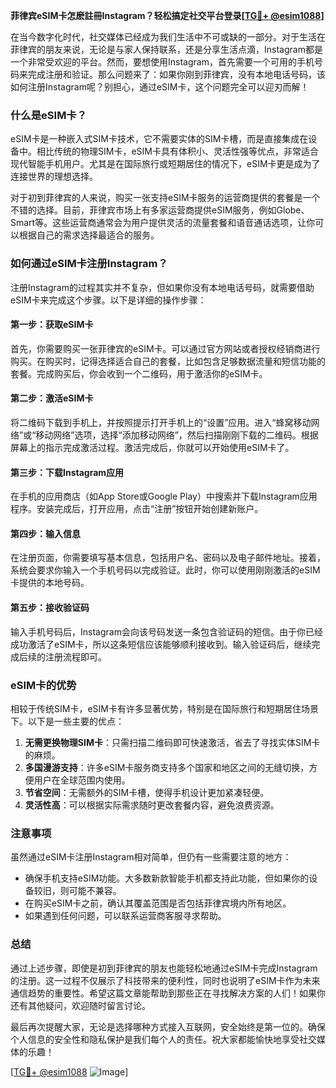 **菲律宾eSIM卡怎麽註冊Instagram？轻松搞定社交平台登录[[TG💪+ @esim1088](https://t.me/s/esim1088)]**

在当今数字化时代，社交媒体已经成为我们生活中不可或缺的一部分。对于生活在菲律宾的朋友来说，无论是与家人保持联系，还是分享生活点滴，Instagram都是一个非常受欢迎的平台。然而，要想使用Instagram，首先需要一个可用的手机号码来完成注册和验证。那么问题来了：如果你刚到菲律宾，没有本地电话号码，该如何注册Instagram呢？别担心，通过eSIM卡，这个问题完全可以迎刃而解！

### 什么是eSIM卡？

eSIM卡是一种嵌入式SIM卡技术，它不需要实体的SIM卡槽，而是直接集成在设备中。相比传统的物理SIM卡，eSIM卡具有体积小、灵活性强等优点，非常适合现代智能手机用户。尤其是在国际旅行或短期居住的情况下，eSIM卡更是成为了连接世界的理想选择。

对于初到菲律宾的人来说，购买一张支持eSIM卡服务的运营商提供的套餐是一个不错的选择。目前，菲律宾市场上有多家运营商提供eSIM服务，例如Globe、Smart等。这些运营商通常会为用户提供灵活的流量套餐和语音通话选项，让你可以根据自己的需求选择最适合的服务。

### 如何通过eSIM卡注册Instagram？

注册Instagram的过程其实并不复杂，但如果你没有本地电话号码，就需要借助eSIM卡来完成这个步骤。以下是详细的操作步骤：

#### 第一步：获取eSIM卡

首先，你需要购买一张菲律宾的eSIM卡。可以通过官方网站或者授权经销商进行购买。在购买时，记得选择适合自己的套餐，比如包含足够数据流量和短信功能的套餐。完成购买后，你会收到一个二维码，用于激活你的eSIM卡。

#### 第二步：激活eSIM卡

将二维码下载到手机上，并按照提示打开手机上的“设置”应用。进入“蜂窝移动网络”或“移动网络”选项，选择“添加移动网络”，然后扫描刚刚下载的二维码。根据屏幕上的指示完成激活过程。激活完成后，你就可以开始使用eSIM卡了。

#### 第三步：下载Instagram应用

在手机的应用商店（如App Store或Google Play）中搜索并下载Instagram应用程序。安装完成后，打开应用，点击“注册”按钮开始创建新账户。

#### 第四步：输入信息

在注册页面，你需要填写基本信息，包括用户名、密码以及电子邮件地址。接着，系统会要求你输入一个手机号码以完成验证。此时，你可以使用刚刚激活的eSIM卡提供的本地号码。

#### 第五步：接收验证码

输入手机号码后，Instagram会向该号码发送一条包含验证码的短信。由于你已经成功激活了eSIM卡，所以这条短信应该能够顺利接收到。输入验证码后，继续完成后续的注册流程即可。

### eSIM卡的优势

相较于传统SIM卡，eSIM卡有许多显著优势，特别是在国际旅行和短期居住场景下。以下是一些主要的优点：

1. **无需更换物理SIM卡**：只需扫描二维码即可快速激活，省去了寻找实体SIM卡的麻烦。
2. **多国漫游支持**：许多eSIM卡服务商支持多个国家和地区之间的无缝切换，方便用户在全球范围内使用。
3. **节省空间**：无需额外的SIM卡槽，使得手机设计更加紧凑轻便。
4. **灵活性高**：可以根据实际需求随时更改套餐内容，避免浪费资源。

### 注意事项

虽然通过eSIM卡注册Instagram相对简单，但仍有一些需要注意的地方：

- 确保手机支持eSIM功能。大多数新款智能手机都支持此功能，但如果你的设备较旧，则可能不兼容。
- 在购买eSIM卡之前，确认其覆盖范围是否包括菲律宾境内所有地区。
- 如果遇到任何问题，可以联系运营商客服寻求帮助。

### 总结

通过上述步骤，即使是初到菲律宾的朋友也能轻松地通过eSIM卡完成Instagram的注册。这一过程不仅展示了科技带来的便利性，同时也说明了eSIM卡作为未来通信趋势的重要性。希望这篇文章能帮助到那些正在寻找解决方案的人们！如果你还有其他疑问，欢迎随时留言讨论。

最后再次提醒大家，无论是选择哪种方式接入互联网，安全始终是第一位的。确保个人信息的安全性和隐私保护是我们每个人的责任。祝大家都能愉快地享受社交媒体的乐趣！

[[TG💪+ @esim1088](https://t.me/s/esim1088) ![Image](https://i.postimg.cc/4NQfJmqS/Snipaste-2025-05-13-00-14-12.png)]